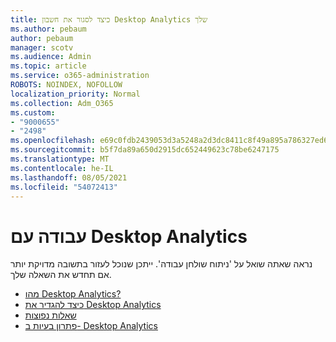 ```yaml
---
title: כיצד לסגור את חשבון Desktop Analytics שלך
ms.author: pebaum
author: pebaum
manager: scotv
ms.audience: Admin
ms.topic: article
ms.service: o365-administration
ROBOTS: NOINDEX, NOFOLLOW
localization_priority: Normal
ms.collection: Adm_O365
ms.custom:
- "9000655"
- "2498"
ms.openlocfilehash: e69c0fdb2439053d3a5248a2d3dc8411c8f49a895a786327ed6e1775448751f6
ms.sourcegitcommit: b5f7da89a650d2915dc652449623c78be6247175
ms.translationtype: MT
ms.contentlocale: he-IL
ms.lasthandoff: 08/05/2021
ms.locfileid: "54072413"
---
```

# <a name="working-with-desktop-analytics"></a>עבודה עם Desktop Analytics

נראה שאתה שואל על 'ניתוח שולחן עבודה'. ייתכן שנוכל לעזור בתשובה מדויקת יותר אם תחדש את השאלה שלך.

- [מהו Desktop Analytics?](https://docs.microsoft.com/configmgr/desktop-analytics/overview)
- [כיצד להגדיר את Desktop Analytics](https://docs.microsoft.com/configmgr/desktop-analytics/set-up)
- [שאלות נפוצות](https://docs.microsoft.com/configmgr/desktop-analytics/faq)
- [פתרון בעיות ב- Desktop Analytics](https://docs.microsoft.com/configmgr/desktop-analytics/troubleshooting)